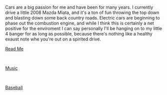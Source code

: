 Cars are a big passion for me and have been for many years. I currently drive a little 2008 Mazda Miata, and it's a ton of fun throwing the top down and blasting down some back country roads. Electric cars are beginning to phase out the combustion engine, and while I think this is certainly a net positive for the enviroment I can say personally I'll be hanging on to my little 4 banger for as long as possible, because there's nothing like a healthy exaust note whe you're out on a spirited drive.

[Read Me](https://github.com/LPCardinals/1600Markdown/blob/main/README.md)

<br>

[Music](https://github.com/LPCardinals/1600Markdown/blob/main/music.md)

<br>

[Baseball](https://github.com/LPCardinals/1600Markdown/edit/main/baseball.md)
